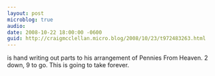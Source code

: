 ```yaml
---
layout: post
microblog: true
audio: 
date: 2008-10-22 18:00:00 -0600
guid: http://craigmcclellan.micro.blog/2008/10/23/t972483263.html
---
```

is hand writing out parts to his arrangement of Pennies From Heaven.  2 down, 9 to go.  This is going to take forever.
